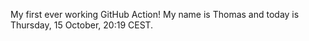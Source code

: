 My first ever working GitHub Action!
My name is Thomas and today is Thursday, 15 October, 20:19 CEST. 
